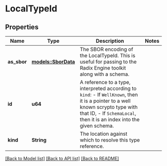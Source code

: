 # LocalTypeId

## Properties

Name | Type | Description | Notes
------------ | ------------- | ------------- | -------------
**as_sbor** | [**models::SborData**](SborData.md) | The SBOR encoding of the LocalTypeId. This is useful for passing to the Radix Engine toolkit along with a schema.  | 
**id** | **u64** | A reference to a type, interpreted according to `kind`: - If `WellKnown`, then it is a pointer to a well known scrypto type with that ID, - If `SchemaLocal`, then it is an index into the given schema.  | 
**kind** | **String** | The location against which to resolve this type reference. | 

[[Back to Model list]](../README.md#documentation-for-models) [[Back to API list]](../README.md#documentation-for-api-endpoints) [[Back to README]](../README.md)


